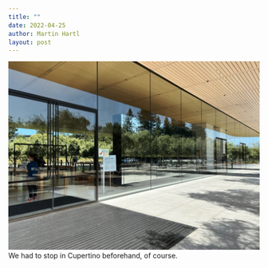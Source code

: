 ```yaml
---
title: ""
date: 2022-04-25
author: Martin Hartl
layout: post
---
```

![](/assets/images/2022-04-25-3.jpg)
We had to stop in Cupertino beforehand, of course.

